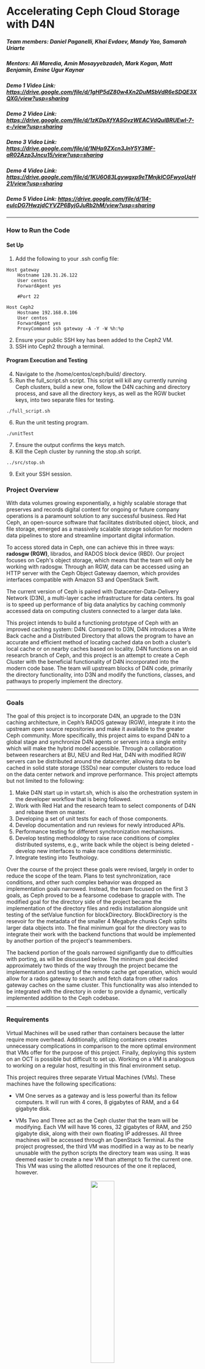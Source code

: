 # Accelerating Ceph Cloud Storage with D4N
##### **Team members:** Daniel Paganelli, Khai Evdaev, Mandy Yao, Samarah Uriarte
##### **Mentors:** Ali Maredia, Amin Mosayyebzadeh, Mark Kogan, Matt Benjamin, Emine Ugur Kaynar
##### **Demo 1 Video Link:** https://drive.google.com/file/d/1gHP5dZ80w4Xn2DuMSbVdR6eSDQE3XQXG/view?usp=sharing
##### **Demo 2 Video Link:** https://drive.google.com/file/d/1zKDpXfYASGvzWEACVdQuIBRUEwI-7-e-/view?usp=sharing
##### **Demo 3 Video Link:** https://drive.google.com/file/d/1NHp9ZXcn3JnY5Y3MF-aR02Azp3Jncu15/view?usp=sharing
##### **Demo 4 Video Link:** https://drive.google.com/file/d/1KU6O83Lgywgxp9eTMnjkICGFwyoUqH21/view?usp=sharing
##### **Demo 5 Video Link:** https://drive.google.com/file/d/1I4-euIcDG7HwzjdCYVZP6ByjGJuRb2hM/view?usp=sharing

---

### How to Run the Code
#### Set Up
1. Add the following to your .ssh config file:
<!-- -->

	Host gateway
		Hostname 128.31.26.122
		User centos
		ForwardAgent yes
	
		#Port 22

	Host Ceph2
		Hostname 192.168.0.106
		User centos
		ForwardAgent yes
		ProxyCommand ssh gateway -A -Y -W %h:%p

2. Ensure your public SSH key has been added to the Ceph2 VM.
3. SSH into Ceph2 through a terminal.

#### Program Execution and Testing
4. Navigate to the /home/centos/ceph/build/ directory.
5. Run the full_script.sh script. This script will kill any currently running Ceph clusters, build a new one, follow the D4N caching and directory process, and save all the directory keys, as well as the RGW bucket keys, into two separate files for testing.<br />
<!-- -->

	./full_script.sh
6. Run the unit testing program.<br />
<!-- -->

	./unitTest
7. Ensure the output confirms the keys match.
8. Kill the Ceph cluster by running the stop.sh script.<br />
<!-- -->
    
	../src/stop.sh
9. Exit your SSH session.

### Project Overview
With data volumes growing exponentially, a highly scalable storage that preserves and records digital content for ongoing or future company operations is a paramount solution to any successful business. Red Hat Ceph, an open-source software that facilitates distributed object, block, and file storage, emerged as a massively scalable storage solution for modern data pipelines to store and streamline important digital information.

To access stored data in Ceph, one can achieve this in three ways: **radosgw (RGW)**, librados, and RADOS block device (RBD). Our project focuses on Ceph's object storage, which means that the team will only be working with radosgw. Through an RGW, data can be accessed using an HTTP server with the Ceph Object Gateway daemon, which provides interfaces compatible with Amazon S3 and OpenStack Swift.

The current version of Ceph is paired with Datacenter-Data-Delivery Network (D3N), a multi-layer cache infrastructure for data centers. Its goal is to speed up performance of big data analytics by caching commonly accessed data on computing clusters connected to a larger data lake.

This project intends to build a functioning prototype of Ceph with an improved caching system: D4N. Compared to D3N, D4N introduces a Write Back cache and a Distributed Directory that allows the program to have an accurate and efficient method of locating cached data on both a cluster’s local cache or on nearby caches based on locality. D4N functions on an old research branch of Ceph, and this project is an attempt to create a Ceph Cluster with the beneficial functionality of D4N incorporated into the modern code base. The team will upstream blocks of D4N code, primarily the directory functionality, into D3N and modify the functions, classes, and pathways to properly implement the directory.

---
### Goals
The goal of this project is to incorporate D4N, an upgrade to the D3N caching architecture, in Ceph’s RADOS gateway (RGW), integrate it into the upstream open source repositories and make it available to the greater Ceph community. More specifically, this project aims to expand D4N to a global stage and synchronize D4N agents or servers into a single entity which will make the hybrid model accessible. Through a collaboration between researchers at BU, NEU and Red Hat, D4N with modified RGW servers can be distributed around the datacenter, allowing data to be cached in solid state storage (SSDs) near computer clusters to reduce load on the data center network and improve performance. This project attempts but not limited to the following:

1. Make D4N start up in vstart.sh, which is also the orchestration system in the developer workflow that is being followed.
2. Work with Red Hat and the research team to select components of D4N and rebase them on master.
3. Developing a set of unit tests for each of those components. 
4. Develop documentation and run reviews for newly introduced APIs.
5. Performance testing for different synchronization mechanisms.
6. Develop testing methodology to raise race conditions of complex distributed systems, e.g., write back while the object is being deleted - develop new interfaces to make race conditions deterministic.
7. Integrate testing into Teuthology.

Over the course of the project these goals were revised, largely in order to reduce the scope of the team. Plans to test synchronization, race conditions, and other such complex behavior was dropped as implementation goals narrowed. Instead, the team focused on the first 3 goals, as Ceph proved to be a fearsome codebase to grapple with. The modified goal for the directory side of the project became the implementation of the directory files and redis installation alongside unit testing of the setValue function for blockDirectory. BlockDirectory is the resevoir for the metadata of the smaller 4 Megabyte chunks Ceph splits larger data objects into. The final minimum goal for the directory was to integrate their work with the backend functions that would be implemented by another portion of the project's teammembers.

The backend portion of the goals narrowed signifigantly due to difficulties with porting, as will be discussed below. The minimum goal decided approximately two thirds of the way through the project became the implementation and testing of the remote cache get operation, which would allow for a rados gateway to search and fetch data from other rados gateway caches on the same cluster. This functionality was also intended to be integrated with the directory in order to provide a dynamic, vertically implemented addition to the Ceph codebase.

---
### Requirements
Virtual Machines will be used rather than containers because the latter require more overhead. Additionally, utilizing containers creates unnecessary complications in comparison to the more optimal environment that VMs offer for the purpose of this project. Finally, deploying this system on an OCT is possible but difficult to set up. Working on a VM is analogous to working on a regular host, resulting in this final environment setup.

This project requires three separate Virtual Machines (VMs). These machines have the following specifications:

- VM One serves as a gateway and is less powerful than its fellow computers. It will run with 4 cores, 8 gigabytes of RAM, and a 64 gigabyte disk.

- VMs Two and Three act as the Ceph cluster that the team will be modifying. Each VM will have 16 cores, 32 gigabytes of RAM, and 250 gigabyte disk, along with their own floating IP addresses. All three machines will be accessed through an OpenStack Terminal. As the project progressed, the third VM was modified in a way as to be nearly unusable with the python scripts the directory team was using. It was deemed easier to create a new VM than attempt to fix the current one. This VM was using the allotted resources of the one it replaced, however.

<p align="center">
	<img src="./images/LAPTOP.png" width="35%" />
</p>
<p align="center">
	<strong>Figure 1.</strong> Three VMs should be set up in total, with one acting as a gateway and the other two running the Ceph cluster.
</p>

SSDs are not necessary because system performance and development is not being tested. Instead, the local hard disk will be used to emulate the SSD and play with the network. More simply, a large file is mounted like a block device so the OSD emulates it like a hard drive and the process is automatic after the Ceph build repository is cloned and the Ceph cluster is created.

Furthermore, the team will use the current Ceph source code as a target to modify the D4N code. The D4N source code is vital to the project and has its own repository. The team’s repository for modifications, improvements, and general work is available here.

---
### Business Value
This project is intended to be used by the existing Ceph community, which consists of start up companies, research institutes, and large entities such as those that already have used the storage system. Examples of previous users are the University of Kentucky, The Minnesota Supercomputing Institute, and the United States Airforce.

Users will access Ceph through the client portion of the program and benefit from the caching upgrades of D4N through accessing metadata functions and file I/O.
	
The current cloud computing trend is an increase in the use of cache storage. Implementation of D4N will allow for larger caches that place less pressure on oversubscribed cloud networks. Furthermore, D4N is intended to improve the positioning of data in caches closer to the physical access point, saving on network bandwidth. For a program such as Ceph that is designed to scale nearly infinitely, it is key that the growing distance between clients and servers is addressed.

These are all high level, conceptual benefits to the complete integration of the D4N architeture with Ceph. The accomplishments of this team serve as a baseline to accelerate the integration by more skilled members of the Ceph community. In particular, the merging of the Redis directory was an extremely time consuming process due to the large number of files that needed to be modified in order to throughly implement the new directory files and redis integration.

---
### High-Level Design
Both D4N and D3N implementations in Ceph make heavy use of SSD or VRAM-based caching. The key limitation of D3N that this project addresses is the inability to access caches that are not part of the local computing cluster.

D4N solves this problem by introducing a directory (a Redis key store) that uses consistent value hashing to place important data in both a network cluster’s local cache and other neighboring caches. Upon a request for a data object’s location from a client, the RGW will access the directory for the data’s key and metadata, searching first through the local cache and then any nearby caches for the data. If these are all misses, then the program will access the primary data lake.

In our project, the four students will be split into two groups of two students. One team will focus on the implementation of the directory in our D3N Ceph cluster. The other group will work in parallel on the I/O side to ensure that cluster RGW’s can properly interact with nonlocal caches, the directory, and the data lake.

As noted above, D4N is already functioning on a non-upstream variant of Ceph. Since the project’s initial creation, Ceph has seen significant refactoring of classes, abstractions, and pathways. It will be up to each team to retool either the introduced D4N code or the base Ceph code to address these issues.

---
### Acceptance Criteria and Accomplished Tasks
The project's initial base goal was to implement the directory functionality from the D4N research code into our upstream Ceph cluster without signifigantly altering the existing upstream abstractions. We considered our most absolute basic goal to be implenting a 'get' function in D3N that utilizes the directory to find data stored across our Ceph network. Upon getting a get request from the client, the RGW should be able to first search its own local cache, and then query the directory in order to find if the object in remote caches, before finally searching the backend data storage.

Accomplishing this goal would have lead into the next set of objectives for the team, which was to implement read and write functionality using the D4N style directory. Implementing these two additional features with the get function is what we considered to be full completion of the project. Overall, the limited scope of our project is due to our intended goal of producing a foundation for later teams to fully integrate D4N into the upstream code. Producing solid, testable code with good practices in mind is more important than implementing as many portions of D4N as possible.

Approximately two thirds of the way through the semester it was recognised that both the implementation of the directory and the basic remote get operation were far more complex than expected. Both teams chose to ignore any potential strech goals such as the remote write functionality. The directory team focused on only getting the D4N directory to compile with D3N, with the intention of hard coding values later for testing. Similarly, the backend team decided with mentor support to focus exclusively on getting a remote cache get operation completed, using their own set of hardcoded values to negate the need for the directory.
	
Ultimately the team as a whole saw mixed success, with a definitive failure to meet the minimum viable product. The directory team was the most successful, and was able to compile ceph with the D4N directory and connect it to a functional redis key value storage. Additionally, the setValue function for cache block objects was implemented and underwent preliminary testing. The directory team did not have enough time to implement the more complex distributed system tests that were part of the initial goal, but we consider the work done by the directory to have achieved their revised goals.

The Backend team saw less direct success. The entire function stack required for remote get operations from a remote RGW was implemented in the upstream Ceph get function. However, we were unable to debug the function by the end of the project, leaving us without an end to end product. In addition, late discussions with the mentors found that some of the implemented code did not adhere to upstream Ceph's refactored namespaces, which means that the existing backend code does require more than just debugging before it can be considered an acomplishing of the minimum viable product. We consider our Acceptance Criteria not met, though we and our mentors believe we made signifigant progress in spite of that.

---
### Sprint Breakdowns
#### Sprint 1 (September 27 to October 10)
| User Stories | Description |
| ----------- | ----------- |
| Research relevant technology and concepts | This user story involved us reading papers on Ceph and the technology it uses, such as D3N, RADOS, Redis, S3, etc to obtain a higher comprehension of what we would be working with. |
| Understand code | After meeting multiple times with our mentors and reviewing current github implementations of the codebase, we have gained a better understanding of both the D3N and D4N variations and how they are established in Ceph. |
| Environment setup | Our mentors provided us with the environment requirements that we needed to request from the professors and, after doing so, we ensured each team member had the correct permissions to access these requirements. |
| Create local Ceph cluster | We successfully cloned the Ceph github repository in both VMs and ran emulations of a Ceph cluster to ensure it has been set up properly. |
| Complete sprint 1 demo | Through various meetings with our mentors, we achieved a better understanding of the project itself as well as the work we will be focusing on throughout the course of the semester. This user story was mainly administrative, however, necessary to set up the foundation we will be building our understanding off of further along the semester, allowing us to establish a standard of organization to follow as well. We set up our project on Taiga and proceeded to record the first demonstration of the progress we have made thus far. |

#### Sprint 2 (October 11 to October 24)
| User Stories | Description |
| ----------- | ----------- |
| Set up team logistics | Our project required the workload to be split into two distinct groups. We assigned ourselves to the group we preferred and set up meeting times with our mentors to establish the next steps. |
| Understand "get" functionality | Members met with one of our mentors to work with D4N's "get" functionality and develop a deeper understanding of it. |
| Become familiarized with Ceph environment | Our mentors showed us how to navigate the Ceph environment and interact with the technology we would be working with. We practiced performing these operations on our own to ensure we were comfortable with doing so. |
| Explore D3N on Ceph VMs | We were able to learn how to put objects into, as well as get them from, the D3N cache. This allowed us to confirm the cache was working as expected and that we would be able to utilize this functionality in our future work. |
| Complete sprint 2 demo | In addition to discussing the professors' feedback for our first demo amongst ourselves and our mentors, we decided what functionality we would show and how we would format the overall video. We did not keep Taiga's representation of our work up-to-date and so we learned to ensure we do this in future sprints. |

#### Sprint 3 (October 24 to November 7)
| User Stories | Description |
| ----------- | ----------- |
| Git setup | The original repository we were working on was not forked from Ceph, which would potentially create issues in the future. As a result, I forked the original Ceph code under our  organization and pushed all the progress we have made thus far. |
| Get() directed acyclical graphs | The backend team completed DAGs for both the D3N and D4N get() functions in addition to finding the head object's data path for D4N. |
| Initial set up and understanding of directory | To set up D4N functionality in the current Ceph version built onto our VMs, we had to cherry pick D4N-related commits,  install Redis and start it up, and analyze the D4N code for a better understanding of how it works. |
| Directory porting | This user story mainly included porting the rgw_directory.cc and rgw_directory.h files into the Ceph directory and adding the former into the CMake file. |
| Backend | Like the directory porting user story, the backend team worked on porting specific D4N files to the upstreamed Ceph available on VM 1 and is working on debugging the build process. |
| Beginning of testing phase | The directory team finished their tasks for this user story, which consisted of creating a write-up with descriptions of each rgw_directory.cc function and meeting with the mentors to set up unit testing steps, practices, and the environment we would be using to test, namely, boto3. |
| GDB debugging | The backend team met with one of the mentors in order to finish the execution portion of this user story in the following sprint. |

#### Sprint 4 (November 8 to November 21)
| User Stories | Description |
| ----------- | ----------- |
| GDB debugging | The back end team learned how to use GDB to follow Ceph functions during their execution, which provided them with a deeper understanding of the relationships between the functions underlying D3N and D4N. |
| Understand D4N setup | This user story was mostly completed in sprint 3, but it was added to sprint 4 for us to fully finish. The teams familiarized themselves with the D4N environment and started keeping logs of any errors that resulted from attempting to build Ceph. |
| Resolve directory D4N porting issues | This user story included looking through the D4N files and comparing it with the analogous D3N files to add proper configurations and definitions to the upstreamed Ceph code that D4N relies on. In particular, the files rgw.yaml.in and rgw_common.h were altered and doing so allowed the radosgw binary to be built. Additionally, D4N was determined to be fully functional in VM2. |
| Make and build | The back end team is waiting on the directory team to make the ninja vstart command fully functional, as this would mean D4N has been added to Ceph. The former can then start working on I/O directing and the latter can begin testing the D4N functionalities to ensure they are present in Ceph in the next sprint. This task wasn't finished in this sprint, so it was ported over to the next one. |
| Back end | The tasks under this user story were not completed due to the corresponding team discussing their progress with the professors and being advised to reconsider how they will achieve their MVP. Instead, the goal has been changed to rethinking the path the back end team will take to move forward. |

#### Sprint 5 (November 28 to December 15)

| User Stories | Description |
| ----------- | ----------- |
| Debugging directory functionality | After porting the D4N directory functionality to upstream Ceph and adding hardcoded values to the D3N libaio write callback function, we ran into errors when attempting to get an object that was put in a bucket we made. S3 was refusing to connect, and so our mentors advised us to use GDB to look through the stack. We saw that there was a segmentation fault and it was due to our attempts to log the hardcoded values to ensure consistency. After figuring this out, our mentors provided us with next steps that allowed us to solve this issue. |
| Compilation error (continued) | This is a continuation of the previous user story with more detailed tasks that follow the process of setting up D4N and attempting to use the directory. After finishing these first two user stories, our mentors were additionally able to build off our work to dynamically update directory values rather than relying on the hardcoded values we were manually testing the directory functionality with. |
| Directory unit testing | To finish this sprint, the directory team must write unit tests that look for relevant object and block metadata in the directory and ensures it matches the actual metadata of the original objects and blocks. |
| Testing of D4N in upstream Ceph | After writing the unit tests using boto3, the directory team will use a shell script utilizing S3cmd to executing them. |
| Set up demo environment | The back end team set up a multi-RGW Ceph cluster to demonstrate the new get functionality for demo 5. |
| Porting submit get request logic | This task includes merging the back end and directory team's work and ensuring all the functionalities of D3N and D4N are kept. This user story is in process, as we are still ironing out the details of how to achieve this. |
| Hardcode get request values | This user story was created by the back end team to test their work. The tasks included hardcoding cache block and object data and modifying the RGW yaml file, which is still in progress. |

---

#### Lessons Learned
Failure is an excellent teacher, and this project was hampered by set backs and failures. For many members of the team, this was the first time working with a very large codebase, and a very poorly commented one at that. The first hurdle, which took well over 4 weeks in total, was setting up the enviroment for Ceph. None of the team had worked on VM's either, so we were taught by our mentors how to modify our own machine's configs to ssh in the VM, how to download Ceph onto the VM's, and how to boot it up. Then, we had to learn the commands relevant to Ceph and how to quickly and efficently use the bash terminal, which was a new experience for at least one member of the team. Using the terminal well turned out to be a vitally important skill for the backend team when it came to porting, as will be discussed later. In addition, this was the first major use of git for at least one team member.

Git deserves its own moment of elaboration. It's an extremely useful tool that has a steep learning curve at first, which led to a large amount of consternation on the team. At one point in Sprint 4 the .git file was deleted on VM1, leading to about 4 days of wasted time. The reason for this deletion was an attempt by one teammember to get their pushes and commits to function properly, having never before used git in a meaningful way. After that event the whole team was more dedicated to proper git usage and managed to deal with the vast majority of issues that arose with the tool in an efficent manner. Usage of the git log and commits was vital to porting code between VM1 and VM2 as well as reverting of catastropic coding mistake.

Another batch of tools and skills learned for this project was the usage of debugging tools. The primary ones used for this project were GDB and Ceph's internally implemented log. Often times debugging is a simple process of placing printout statements throughout the code and figuring out which ones don't get reached, but that is an invalid strategy for a program as large as Ceph. Utilizing the log of Ceph is similar to printing out statements to the terminal, but required the usage of more ornate systems and was only really helpful when the statements were coupled with a relevant variable.

	
	This is just on the backend side
	1) GDB
	2) Logging
	3) git
	3) Porting code and parsing through
	4) iterative steps of improvement
	5) Terminal usage
	6) understanding project goals
	7) large program flow
	8) Reanalyzing tasks after setbacks
---
#### Limitations of the Project

---

### Future for the Project
The most promising path forward for this project is the continued integration of the D4N style directory. Implementing the full setValue function for the objectDirectory is the most immediate next step, which should not prove to be a serious challenge considering the successful implementation of blockDirectory's setValue function. The next step would likely be implementing the getValue functions for both block and object metadata, and beyond that the rest of the directory's functionality should be implementable using the foundations set in this project.

The longterm goals of implenting get, read, and write functions for the write back cache, remote backends, and remote rgw caches are the ideal goal of D4N. The progress made over this project towards these goals is mixed, as the implemented code for the backend get call to a remote rgw cache is complete from D4N, but nonfunctional. It will require additional cleanup to both function at all and to fit closer into the upstream Ceph dataflow for requests. Both the teammembers and the mentors for the project have expressed interest in continuing the project in order to see this part of the D4N implementation through.

Overall, we believe that the work completed in this project is overall a benefit to the larger Ceph community, and we are proud to have helped contribute to an opensource project, a first for many of the members of the team. Though no official plans exist yet, it is likely that the team will continue the project past the end of the Fall 2021 Semester.

### Resources
1. Batra, Aman. “D4N S3 Select Caching and the Addition of Arrow Columnar Format.” YouTube, YouTube, 7 Aug. 2021, https://www.youtube.com/watch?v=X4-s978FCtM.
2. CS6620-S21. “CS6620-S21/D4N-s3select-Caching.” GitHub, https://github.com/CS6620-S21/D4N-S3Select-Caching.
3. “Current Projects.” Current Projects - MOC Documentation, https://docs.massopen.cloud/en/latest/home.html#openstack.
4. DeCandia, Giuseppe, et al. “Dynamo: Amazon’s Highly Available Key-Value Store.” All Things Distributed, Association for Computing Machinery, 14 Oct. 2007, https://www.allthingsdistributed.com/files/amazon-dynamo-sosp2007.pdf.
5. Howard, John H., et al. “Scale and Performance in a Distributed File System .” Carnegie Mellon University School of Computer Science, ACM Transactions on Computer Systems, Feb. 1988, https://www.cs.cmu.edu/~satya/docdir/howard-tocs-afs-1988.pdf. 
6. E. U. Kaynar et al., "D3N: A multi-layer cache for the rest of us," 2019 IEEE International Conference on Big Data (Big Data), 2019, pp. 327-338, doi: 10.1109/BigData47090.2019.9006396.
7. Mosayyebzadeh, Amin, et al. “D4N: Directory Based D3N.” https://docs.google.com/presentation/d/1FiEtu3biXWdSehOekR1VGr6B6AWvRtauWu0j6KL5u-I/edit#slide=id.p. 
8. “OpenStack Tutorial Index.” OpenStack Tutorial Index - MOC Documentation, https://docs.massopen.cloud/en/latest/openstack/OpenStack-Tutorial-Index.html.
9. Platz, Carol. “Ceph Storage [A Complete Explanation].” Lightbits, 3 Sept. 2021, https://www.lightbitslabs.com/blog/ceph-storage/.
10. Request a Project.” Mass Open Cloud, https://massopen.cloud/request-an-account/.
11. Weil, Sage A., et al. “Ceph: A Scalable, High-Performance Distributed File System.” Storage Systems Research Center, USENIX Association, Nov. 2006, https://www.ssrc.ucsc.edu/media/pubs/6ebbf2736ae06c66f1293b5e431082410f41f83f.pdf.
